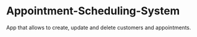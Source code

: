# Appointment-Scheduling-System
App that allows to create, update and delete customers and appointments.
